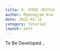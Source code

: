 ```yaml
---
title: 9. 리액트 네이티브
author: Myeongjae Kim
date: 2022-03-12
category: Tutorial
layout: post
---
```


To Be Developed...

